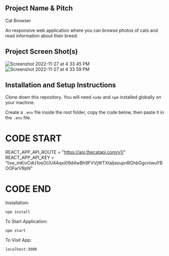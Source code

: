 ## Project Name & Pitch

Cat Browser

An responsive web application where you can browse photos of cats and read information about their breed.

## Project Screen Shot(s)

![Screenshot 2022-11-27 at 4 33 45 PM](https://user-images.githubusercontent.com/82559364/204126101-80b69e12-393a-4019-bd9c-a8325b8df06c.jpg)
![Screenshot 2022-11-27 at 4 33 59 PM](https://user-images.githubusercontent.com/82559364/204126107-e37f2132-5ccb-4f2a-b75d-8ebccb973453.jpg)

## Installation and Setup Instructions

Clone down this repository. You will need `node` and `npm` installed globally on your machine.

Create a `.env` file inside the root folder, copy the code below, then paste it in the `.env` file.

# CODE START
REACT_APP_API_ROUTE = "https://api.thecatapi.com/v1/"
REACT_APP_API_KEY = "live_mKivCdU1osOUU4Aqxi09d4wBh9FVVjWTXtaljxoupnRGhbGgcnlwuYBOOFarV9pN"
# CODE END

Installation:

`npm install`

To Start Application:

`npm start`

To Visit App:

`localhost:3000`
